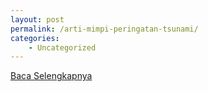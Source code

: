 ```yaml
---
layout: post
permalink: /arti-mimpi-peringatan-tsunami/
categories:
    - Uncategorized
---
```


[Baca Selengkapnya](/09)